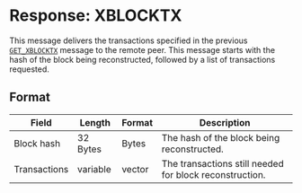 # Response: XBLOCKTX

This message delivers the transactions specified in the previous [`GET_XBLOCKTX`](get_xblocktx) message to the remote peer.
This message starts with the hash of the block being reconstructed, followed by a list of transactions requested.

## Format

| Field | Length | Format | Description |
|--|--|--|--|
| Block hash | 32 Bytes | Bytes | The hash of the block being reconstructed.|
| Transactions | variable | vector | The transactions still needed for block reconstruction.|
